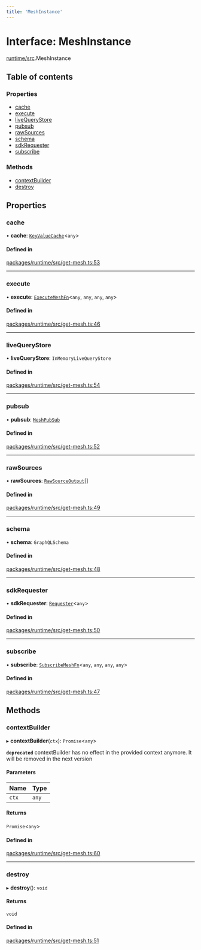 ```yaml
---
title: 'MeshInstance'
---
```


# Interface: MeshInstance

[runtime/src](../modules/runtime_src).MeshInstance

## Table of contents

### Properties

- [cache](runtime_src.MeshInstance#cache)
- [execute](runtime_src.MeshInstance#execute)
- [liveQueryStore](runtime_src.MeshInstance#livequerystore)
- [pubsub](runtime_src.MeshInstance#pubsub)
- [rawSources](runtime_src.MeshInstance#rawsources)
- [schema](runtime_src.MeshInstance#schema)
- [sdkRequester](runtime_src.MeshInstance#sdkrequester)
- [subscribe](runtime_src.MeshInstance#subscribe)

### Methods

- [contextBuilder](runtime_src.MeshInstance#contextbuilder)
- [destroy](runtime_src.MeshInstance#destroy)

## Properties

### cache

• **cache**: [`KeyValueCache`](types_src.KeyValueCache)<`any`\>

#### Defined in

[packages/runtime/src/get-mesh.ts:53](https://github.com/Urigo/graphql-mesh/blob/master/packages/runtime/src/get-mesh.ts#L53)

___

### execute

• **execute**: [`ExecuteMeshFn`](../modules/runtime_src#executemeshfn)<`any`, `any`, `any`, `any`\>

#### Defined in

[packages/runtime/src/get-mesh.ts:46](https://github.com/Urigo/graphql-mesh/blob/master/packages/runtime/src/get-mesh.ts#L46)

___

### liveQueryStore

• **liveQueryStore**: `InMemoryLiveQueryStore`

#### Defined in

[packages/runtime/src/get-mesh.ts:54](https://github.com/Urigo/graphql-mesh/blob/master/packages/runtime/src/get-mesh.ts#L54)

___

### pubsub

• **pubsub**: [`MeshPubSub`](types_src.MeshPubSub)

#### Defined in

[packages/runtime/src/get-mesh.ts:52](https://github.com/Urigo/graphql-mesh/blob/master/packages/runtime/src/get-mesh.ts#L52)

___

### rawSources

• **rawSources**: [`RawSourceOutput`](../modules/types_src#rawsourceoutput)[]

#### Defined in

[packages/runtime/src/get-mesh.ts:49](https://github.com/Urigo/graphql-mesh/blob/master/packages/runtime/src/get-mesh.ts#L49)

___

### schema

• **schema**: `GraphQLSchema`

#### Defined in

[packages/runtime/src/get-mesh.ts:48](https://github.com/Urigo/graphql-mesh/blob/master/packages/runtime/src/get-mesh.ts#L48)

___

### sdkRequester

• **sdkRequester**: [`Requester`](../modules/runtime_src#requester)<`any`\>

#### Defined in

[packages/runtime/src/get-mesh.ts:50](https://github.com/Urigo/graphql-mesh/blob/master/packages/runtime/src/get-mesh.ts#L50)

___

### subscribe

• **subscribe**: [`SubscribeMeshFn`](../modules/runtime_src#subscribemeshfn)<`any`, `any`, `any`, `any`\>

#### Defined in

[packages/runtime/src/get-mesh.ts:47](https://github.com/Urigo/graphql-mesh/blob/master/packages/runtime/src/get-mesh.ts#L47)

## Methods

### contextBuilder

▸ **contextBuilder**(`ctx`): `Promise`<`any`\>

**`deprecated`**
contextBuilder has no effect in the provided context anymore.
It will be removed in the next version

#### Parameters

| Name | Type |
| :------ | :------ |
| `ctx` | `any` |

#### Returns

`Promise`<`any`\>

#### Defined in

[packages/runtime/src/get-mesh.ts:60](https://github.com/Urigo/graphql-mesh/blob/master/packages/runtime/src/get-mesh.ts#L60)

___

### destroy

▸ **destroy**(): `void`

#### Returns

`void`

#### Defined in

[packages/runtime/src/get-mesh.ts:51](https://github.com/Urigo/graphql-mesh/blob/master/packages/runtime/src/get-mesh.ts#L51)
